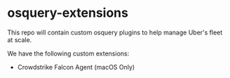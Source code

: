 # osquery-extensions

This repo will contain custom osquery plugins to help manage Uber's fleet at scale.

We have the following custom extensions:
- Crowdstrike Falcon Agent (macOS Only)
